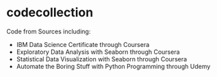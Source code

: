 # codecollection
Code from Sources including:
- IBM Data Science Certificate through Coursera
- Exploratory Data Analysis with Seaborn through Coursera
- Statistical Data Visualization with Seaborn through Coursera
- Automate the Boring Stuff with Python Programming through Udemy
